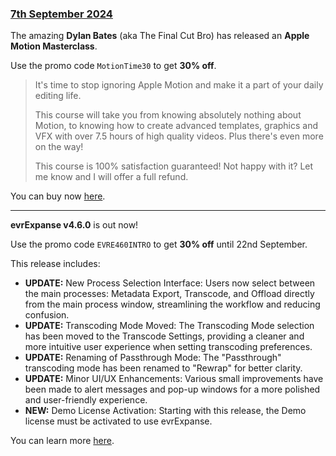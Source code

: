 ### [7th September 2024](/news/20240907)

The amazing **Dylan Bates** (aka The Final Cut Bro) has released an **Apple Motion Masterclass**.

Use the promo code `MotionTime30` to get **30% off**.

> It's time to stop ignoring Apple Motion and make it a part of your daily editing life.
>
> This course will take you from knowing absolutely nothing about Motion, to knowing how to create advanced templates, graphics and VFX with over 7.5 hours of high quality videos. Plus there's even more on the way!
>
> This course is 100% satisfaction guaranteed! Not happy with it? Let me know and I will offer a full refund.

You can buy now [here](https://www.mastermotion5.com/the-final-cut-bro-s-apple-motion-masterclass).

---

**evrExpanse v4.6.0** is out now!

Use the promo code `EVRE460INTRO` to get **30% off** until 22nd September.

This release includes:

- **UPDATE:** New Process Selection Interface: Users now select between the main processes: Metadata Export, Transcode, and Offload directly from the main process window, streamlining the workflow and reducing confusion.
- **UPDATE:** Transcoding Mode Moved: The Transcoding Mode selection has been moved to the Transcode Settings, providing a cleaner and more intuitive user experience when setting transcoding preferences.
- **UPDATE:** Renaming of Passthrough Mode: The "Passthrough" transcoding mode has been renamed to "Rewrap" for better clarity.
- **UPDATE:** Minor UI/UX Enhancements: Various small improvements have been made to alert messages and pop-up windows for a more polished and user-friendly experience.
- **NEW:** Demo License Activation: Starting with this release, the Demo license must be activated to use evrExpanse.

You can learn more [here](https://www.evrapp.cloud/evrexpanse).